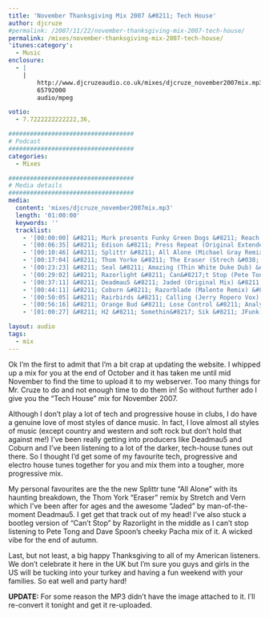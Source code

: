 ```yaml
---
title: 'November Thanksgiving Mix 2007 &#8211; Tech House'
author: djcruze
#permalink: /2007/11/22/november-thanksgiving-mix-2007-tech-house/
permalink: /mixes/november-thanksgiving-mix-2007-tech-house/
'itunes:category':
  - Music
enclosure:
  - |
    |
        http://www.djcruzeaudio.co.uk/mixes/djcruze_november2007mix.mp3
        65792000
        audio/mpeg

votio:
  - 7.7222222222222,36,

###################################
# Podcast
###################################
categories:
  - Mixes

###################################
# Media details
###################################
media:
  content: 'mixes/djcruze_november2007mix.mp3'
  length: '01:00:00'
  keywords: ''
  tracklist:
    - '[00:00:00] &#8211; Murk presents Funky Green Dogs &#8211; Reach For Me (TV Rock &#038; Dirty South Remix) &#8211; CR2'
    - '[00:06:35] &#8211; Edison &#8211; Press Repeat (Original Extended Mix) &#8211; Rebirth'
    - '[00:10:46] &#8211; Splittr &#8211; All Alone (Michael Gray Remix) &#8211; Eye Industries'
    - '[00:17:04] &#8211; Thom Yorke &#8211; The Eraser (Strech &#038; Vern Edit) &#8211; White'
    - '[00:23:23] &#8211; Seal &#8211; Amazing (Thin White Duke Dub) &#8211; Warner Bros.'
    - '[00:29:02] &#8211; Razorlight &#8211; Can&#8217;t Stop (Pete Tong and Dave Spoon Pure Pacha Mix) &#8211; White'
    - '[00:37:11] &#8211; Deadmau5 &#8211; Jaded (Original Mix) &#8211; Mau5trap'
    - '[00:44:11] &#8211; Coburn &#8211; Razorblade (Malente Remix) &#8211; Ego'
    - '[00:50:05] &#8211; Rairbirds &#8211; Calling (Jerry Ropero Vox) &#8211; One Little Indian'
    - '[00:56:16] &#8211; Orange Bud &#8211; Lose Control &#8211; Analyzed Records'
    - '[01:00:27] &#8211; H2 &#8211; Somethin&#8217; Sik &#8211; JFunk'

layout: audio
tags:
  - mix
---
```


Ok I&#8217;m the first to admit that I&#8217;m a bit crap at updating the website. I whipped up a mix for you at the end of October and it has taken me until mid November to find the time to upload it to my webserver. Too many things for Mr. Cruze to do and not enough time to do them in! So without further ado I give you the &#8220;Tech House&#8221; mix for November 2007.

Although I don&#8217;t play a lot of tech and progressive house in clubs, I do have a genuine love of most styles of dance music. In fact, I love almost all styles of music (except country and western and soft rock but don&#8217;t hold that against me!) I&#8217;ve been really getting into producers like Deadmau5 and Coburn and I&#8217;ve been listening to a lot of the darker, tech-house tunes out there. So I thought I&#8217;d get some of my favourite tech, progressive and electro house tunes together for you and mix them into a tougher, more progressive mix.

My personal favourites are the the new Splittr tune &#8220;All Alone&#8221; with its haunting breakdown, the Thom York &#8220;Eraser&#8221; remix by Stretch and Vern which I&#8217;ve been after for ages and the awesome &#8220;Jaded&#8221; by man-of-the-moment Deadmau5. I get get that track out of my head! I&#8217;ve also stuck a bootleg version of &#8220;Can&#8217;t Stop&#8221; by Razorlight in the middle as I can&#8217;t stop listening to Pete Tong and Dave Spoon&#8217;s cheeky Pacha mix of it. A wicked vibe for the end of autumn.

Last, but not least, a big happy Thanksgiving to all of my American listeners. We don&#8217;t celebrate it here in the UK but I&#8217;m sure you guys and girls in the US will be tucking into your turkey and having a fun weekend with your families. So eat well and party hard!

**UPDATE:** For some reason the MP3 didn&#8217;t have the image attached to it. I&#8217;ll re-convert it tonight and get it re-uploaded.
